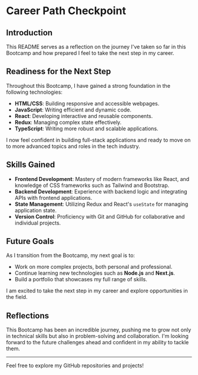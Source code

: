 # Career Path Checkpoint

## Introduction

This README serves as a reflection on the journey I've taken so far in this Bootcamp and how prepared I feel to take the next step in my career.

## Readiness for the Next Step

Throughout this Bootcamp, I have gained a strong foundation in the following technologies:
- **HTML/CSS**: Building responsive and accessible webpages.
- **JavaScript**: Writing efficient and dynamic code.
- **React**: Developing interactive and reusable components.
- **Redux**: Managing complex state effectively.
- **TypeScript**: Writing more robust and scalable applications.
  
I now feel confident in building full-stack applications and ready to move on to more advanced topics and roles in the tech industry.

## Skills Gained

- **Frontend Development**: Mastery of modern frameworks like React, and knowledge of CSS frameworks such as Tailwind and Bootstrap.
- **Backend Development**: Experience with backend logic and integrating APIs with frontend applications.
- **State Management**: Utilizing Redux and React's `useState` for managing application state.
- **Version Control**: Proficiency with Git and GitHub for collaborative and individual projects.

## Future Goals

As I transition from the Bootcamp, my next goal is to:
- Work on more complex projects, both personal and professional.
- Continue learning new technologies such as **Node.js** and **Next.js**.
- Build a portfolio that showcases my full range of skills.

I am excited to take the next step in my career and explore opportunities in the field.

## Reflections

This Bootcamp has been an incredible journey, pushing me to grow not only in technical skills but also in problem-solving and collaboration. I'm looking forward to the future challenges ahead and confident in my ability to tackle them.

---

Feel free to explore my GitHub repositories and projects!
